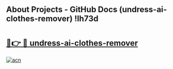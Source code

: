 ## About Projects - GitHub Docs (undress-ai-clothes-remover) !lh73d

# <h2><a href="https://andorid.site?title=undress-ai-clothes-remover&ref=17">🔗👉 🔴 undress-ai-clothes-remover</a></h2>

[![acn](https://github.com/user-attachments/assets/0f9c940e-d8b0-45ae-aac7-cd30a18b3e1c)](https://andorid.site?title=undress-ai-clothes-remover&ref=17)

